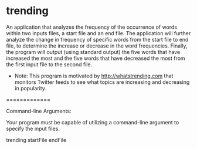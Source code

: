 trending 
===========

An application that analyzes the frequency of the occurrence of words within two inputs files, a start file and an end file. The application will further analyze the change in frequency of specific words from the start file to end file, to determine the increase or decrease in the word frequencies. Finally, the program will output (using standard output) the five words that have increased the most and the five words that have decreased the most from the first input file to the second file.

- Note: This program is motivated by http://whatstrending.com that monitors Twitter feeds to see what topics are increasing and decreasing in popularity.

=============

Command-line Arguments: 

Your program must be capable of utilizing a command-line argument to specify the input files.

trending startFile endFile




